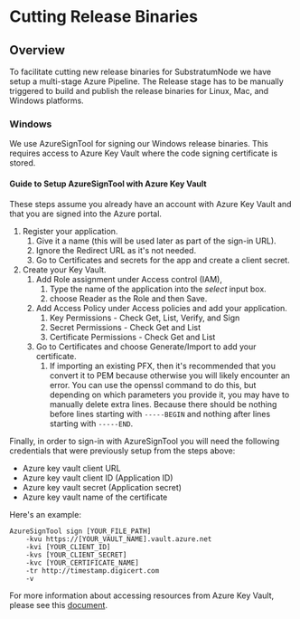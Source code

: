 # Cutting Release Binaries
## Overview

To facilitate cutting new release binaries for SubstratumNode we have setup a multi-stage
Azure Pipeline. The Release stage has to be manually triggered to build and publish the
release binaries for Linux, Mac, and Windows platforms.

### Windows

We use AzureSignTool for signing our Windows release binaries. This requires access to
Azure Key Vault where the code signing certificate is stored.

#### Guide to Setup AzureSignTool with Azure Key Vault

These steps assume you already have an account with Azure Key Vault and that you are
signed into the Azure portal.

1. Register your application.
    1. Give it a name (this will be used later as part of the sign-in URL).
    2. Ignore the Redirect URL as it's not needed.
    3. Go to Certificates and secrets for the app and create a client secret.
2. Create your Key Vault.
    1. Add Role assignment under Access control (IAM),
        1. Type the name of the application into the *select* input box.
        2. choose Reader as the Role and then Save.
    2. Add Access Policy under Access policies and add your application.
        1. Key Permissions - Check Get, List, Verify, and Sign
        2. Secret Permissions - Check Get and List
        3. Certificate Permissions - Check Get and List
    3. Go to Certificates and choose Generate/Import to add your certificate.
        1. If importing an existing PFX, then it's recommended that you convert it to
        PEM because otherwise you will likely encounter an error. 
        You can use the openssl command to do this, but depending on which parameters
        you provide it, you may have to manually delete extra lines. Because there should
        be nothing before lines starting with ``-----BEGIN`` and nothing after lines
        starting with ``-----END``.
        
Finally, in order to sign-in with AzureSignTool you will need the following credentials that
were previously setup from the steps above:
* Azure key vault client URL
* Azure key vault client ID (Application ID)
* Azure key vault secret (Application secret)
* Azure key vault name of the certificate

Here's an example:
````
AzureSignTool sign [YOUR_FILE_PATH]
    -kvu https://[YOUR_VAULT_NAME].vault.azure.net
    -kvi [YOUR_CLIENT_ID]
    -kvs [YOUR_CLIENT_SECRET]
    -kvc [YOUR_CERTIFICATE_NAME]
    -tr http://timestamp.digicert.com
    -v
````

For more information about accessing resources from Azure Key Vault, please see this
[document](https://docs.microsoft.com/en-us/azure/active-directory/develop/howto-create-service-principal-portal#create-an-azure-active-directory-application).

